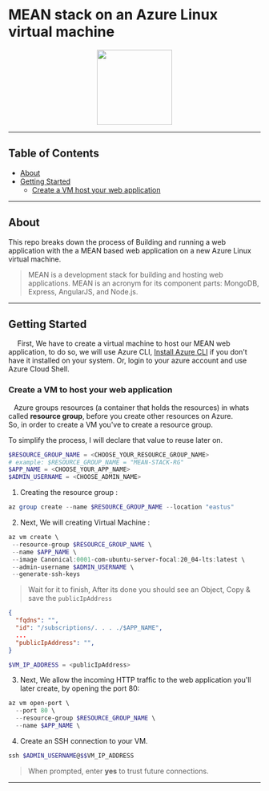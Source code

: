 # MEAN stack on an Azure Linux virtual machine

<div  align="center"><img src="https://user-images.githubusercontent.com/17799273/155406524-4bc73a77-a35f-4dd5-b3f0-ad195d256677.png" width="150" height="150" /></div>

*****************************************************************
## Table of Contents

- [About](#about)
- [Getting Started](#getting_started)
  - [Create a VM host your web application](#create-vm)
<!-- - [Usage](#usage)
- [Contributing](../CONTRIBUTING.md) -->
*****************************************************************
## About <a name = "about"></a>


This repo breaks down the process of Building and running a web application with the  a MEAN based web application on a new Azure Linux virtual machine. 

>MEAN is a development stack for building and hosting web applications. MEAN is an acronym for its component parts: MongoDB, Express, AngularJS, and Node.js.

*****************************************************************
## Getting Started <a name = "getting_started"></a>

&emsp; First, We have to create a virtual machine to host our MEAN  web application, to do so, we will use Azure CLI, [Install Azure CLI] if you don't have it installed on your system. Or, login to your azure account and use Azure Cloud Shell.

### Create a VM to host your web application  <a name = "create-vm"></a>

&ensp; Azure groups resources (a container that holds the resources) in whats called **resource group**, before you create other resources on Azure.\
So, in order to create a VM you've to create a resource group.

To simplify the process, I will declare that value to reuse later on.
```powershell
$RESOURCE_GROUP_NAME = <CHOOSE_YOUR_RESOURCE_GROUP_NAME>
# example: $RESOURCE_GROUP_NAME = "MEAN-STACK-RG"
$APP_NAME = <CHOOSE_YOUR_APP_NAME>
$ADMIN_USERNAME = <CHOOSE_ADMIN_NAME>

```
1. Creating the resource group :
 ````powershell
 az group create --name $RESOURCE_GROUP_NAME --location "eastus"

 ````
2. Next, We will creating Virtual Machine :

 ````powershell
az vm create \
  --resource-group $RESOURCE_GROUP_NAME \
  --name $APP_NAME \
  --image Canonical:0001-com-ubuntu-server-focal:20_04-lts:latest \
  --admin-username $ADMIN_USERNAME \
  --generate-ssh-keys

 ````

>Wait for it to finish, After its done you should see an Object, Copy & save the `publicIpAddress` 
```json
{
  "fqdns": "",
  "id": "/subscriptions/. . . ./$APP_NAME",
  ...
  "publicIpAddress": "",
}
``` 
```powershell
$VM_IP_ADDRESS = <publicIpAddress>

```
3. Next, We allow the incoming HTTP traffic to the web application you'll later create, by opening the port 80:
````powershell
az vm open-port \
  --port 80 \
  --resource-group $RESOURCE_GROUP_NAME \
  --name $APP_NAME \
````

4. Create an SSH connection to your VM.
````POWERSHELL
ssh $ADMIN_USERNAME@$$VM_IP_ADDRESS

````
>When prompted, enter **yes** to trust future connections.



*****************************************************************
 <!-- varialbles -->

 [Install Azure CLI]: https://aka.ms/install-azure-cli